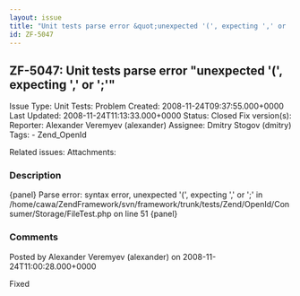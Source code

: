 ```yaml
---
layout: issue
title: "Unit tests parse error &quot;unexpected '(', expecting ',' or ';'&quot;"
id: ZF-5047
---
```


ZF-5047: Unit tests parse error "unexpected '(', expecting ',' or ';'"
----------------------------------------------------------------------

 Issue Type: Unit Tests: Problem Created: 2008-11-24T09:37:55.000+0000 Last Updated: 2008-11-24T11:13:33.000+0000 Status: Closed Fix version(s): 
 Reporter:  Alexander Veremyev (alexander)  Assignee:  Dmitry Stogov (dmitry)  Tags: - Zend\_OpenId
 
 Related issues: 
 Attachments: 
### Description

{panel} Parse error: syntax error, unexpected '(', expecting ',' or ';' in /home/cawa/ZendFramework/svn/framework/trunk/tests/Zend/OpenId/Consumer/Storage/FileTest.php on line 51 {panel}

 

 

### Comments

Posted by Alexander Veremyev (alexander) on 2008-11-24T11:00:28.000+0000

Fixed

 

 